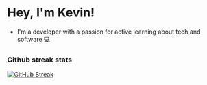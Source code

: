 
# Hey, I'm Kevin!

- I'm a developer with a passion for active learning about tech and software 💻
  


### Github streak stats
[![GitHub Streak](https://streak-stats.demolab.com/?user=underdough&theme=black_ice&mode=weekly)](https://git.io/streak-stats)

